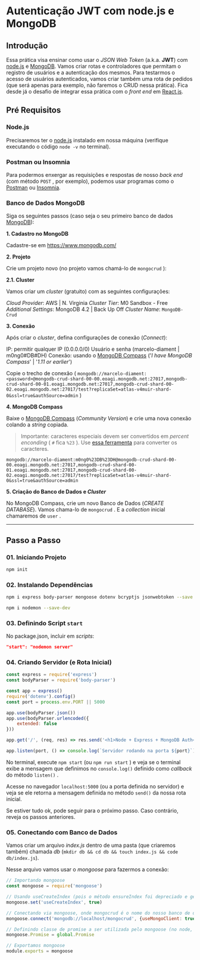 # Autenticação JWT com node.js e MongoDB

## Introdução

Essa prática visa ensinar como usar o _JSON Web Token_ (a.k.a. **JWT**) com [node.js](http://nodejs.org/en/download) e [MongoDB](https://www.mongodb.com/). Vamos criar rotas e controladores que permitam o registro de usuários e a autenticação dos mesmos. Para testarmos o acesso de usuários autenticados, vamos criar também uma rota de pedidos (que será apenas para exemplo, não faremos o CRUD nessa prática). Fica desde já o desafio de integrar essa prática com o _front end_ em [React.js](https://pt-br.reactjs.org/).

## Pré Requisitos

### Node.js

Precisaremos ter o [node.js](http://nodejs.org/en/download) instalado em nossa máquina (verifique executando o código `node -v` no terminal).

### Postman ou Insomnia

Para podermos enxergar as requisições e respostas de nosso _back end_ (com método `POST` , por exemplo), podemos usar programas como o [Postman](https://www.postman.com/) ou [Insomnia](https://insomnia.rest/download/).

### Banco de Dados MongoDB

Siga os seguintes passos (caso seja o seu primeiro banco de dados [MongoDB](https://www.mongodb.com/)):

**1. Cadastro no MongoDB**

Cadastre-se em https://www.mongodb.com/

**2. Projeto**

Crie um projeto novo (no projeto vamos chamá-lo de `mongocrud` ):

**2.1. Cluster**

Vamos criar um _cluster_ (gratuito) com as seguintes configurações:

_Cloud Provider_: AWS | N. Virginia
_Cluster Tier_: M0 Sandbox - Free
_Additional Settings_: MongoDB 4.2 | Back Up Off
_Cluster Name_: `MongoDB-Crud`

**3. Conexão**

Após criar o _cluster_, defina configurações de conexão (_Connect_):

IP: permitir qualquer IP (0.0.0.0/0)
Usuário e senha (marcelo-diament | m0ng0#DB#DH)
Conexão: usando o [MongoDB Compass](https://docs.mongodb.com/manual/installation/) ('_I have MongoDB Compass_' | '_1.11 or earlier_')

Copie o trecho de conexão ( `mongodb://marcelo-diament:<password>@mongodb-crud-shard-00-00.eoagi.mongodb.net:27017,mongodb-crud-shard-00-01.eoagi.mongodb.net:27017,mongodb-crud-shard-00-02.eoagi.mongodb.net:27017/test?replicaSet=atlas-v4muir-shard-0&ssl=true&authSource=admin` )

**4. MongoDB Compass**

Baixe o [MongoDB Compass](https://docs.mongodb.com/manual/installation/) (_Community Version_) e crie uma nova conexão colando a _string_ copiada.

> Importante: caracteres especiais devem ser convertidos em _percent enconding_ ( `#` fica `%23` ). Use [essa ferramenta](https://www.url-encode-decode.com/) para converter os caracteres.

 `mongodb://marcelo-diament:m0ng0%23DB%23DH@mongodb-crud-shard-00-00.eoagi.mongodb.net:27017,mongodb-crud-shard-00-01.eoagi.mongodb.net:27017,mongodb-crud-shard-00-02.eoagi.mongodb.net:27017/test?replicaSet=atlas-v4muir-shard-0&ssl=true&authSource=admin`

**5. Criação do Banco de Dados e _Cluster_**

No MongoDB Compass, crie um novo Banco de Dados (_CREATE DATABASE_). Vamos chama-lo de `mongocrud` . E a _collection_ inicial chamaremos de `user` .

___

## Passo a Passo

### 01. Iniciando Projeto

``` sh
npm init
```

### 02. Instalando Dependências

``` sh
npm i express body-parser mongoose dotenv bcryptjs jsonwebtoken --save
```

``` sh
npm i nodemon --save-dev
```

### 03. Definindo Script `start`

No package.json, incluir em _scripts_:

``` json
"start": "nodemon server"
```

### 04. Criando Servidor (e Rota Inicial)

``` js
const express = require('express')
const bodyParser = require('body-parser')

const app = express()
require('dotenv').config()
const port = process.env.PORT || 5000

app.use(bodyParser.json())
app.use(bodyParser.urlencoded({
    extended: false
}))

app.get('/', (req, res) => res.send('<h1>Node + Express + MongoDB Auth</h1>'))

app.listen(port, () => console.log(`Servidor rodando na porta ${port}`))
```

No terminal, execute `npm start` (ou `npm run start` ) e veja se o terminal exibe a mensagem que definimos no `console.log()` definido como _callback_ do método `listen()` .

Acesse no navegador `localhost:5000` (ou a porta definida no servidor) e veja se ele retorna a mensagem definida no método `send()` da nossa rota inicial.

Se estiver tudo ok, pode seguir para o próximo passo. Caso contrário, reveja os passos anteriores.

### 05. Conectando com Banco de Dados

Vamos criar um arquivo _index.js_ dentro de uma pasta (que criaremos também) chamada _db_ (`mkdir db && cd db && touch index.js && code db/index.js`).

Nesse arquivo vamos usar o _mongoose_ para fazermos a conexão:

```js
// Importando mongoose
const mongoose = require('mongoose')

// Usando useCreateIndex (pois o método ensureIndex foi depreciado e geraria um erro posteriormente
mongoose.set('useCreateIndex', true)

// Conectando via mongoose, onde mongocrud é o nome do nosso banco de dados
mongoose.connect('mongodb://localhost/mongocrud', {useMongoClient: true})

// Definindo classe de promise a ser utilizada pelo mongoose (no node, usamos global.Promise)
mongoose.Promise = global.Promise

// Exportamos mongoose
module.exports = mongoose
```
